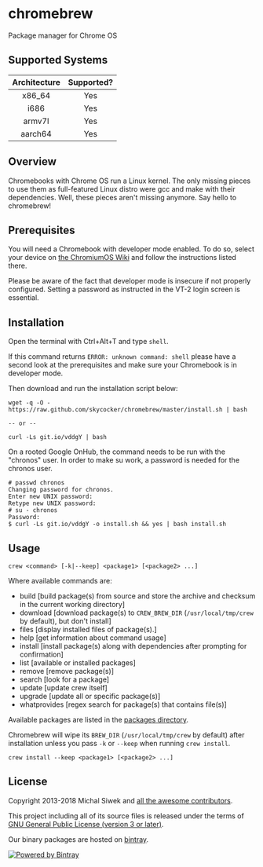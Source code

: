 chromebrew
==========

Package manager for Chrome OS

Supported Systems
-----------------

| Architecture | Supported? |
|:---:|:---:|
| x86_64 | Yes |
| i686 | Yes |
| armv7l | Yes |
| aarch64 | Yes |

Overview
--------

Chromebooks with Chrome OS run a Linux kernel. The only missing pieces to use them as full-featured Linux distro were gcc and make with their dependencies. Well, these pieces aren't missing anymore. Say hello to chromebrew!

Prerequisites
-------------

You will need a Chromebook with developer mode enabled.  To do so, select your device on
[the ChromiumOS Wiki](https://www.chromium.org/chromium-os/developer-information-for-chrome-os-devices) and follow the instructions listed there.

Please be aware of the fact that developer mode is insecure if not properly configured. Setting a password as instructed in the VT-2 login screen is essential.

Installation
------------
Open the terminal with Ctrl+Alt+T and type `shell`.

If this command returns `ERROR: unknown command: shell` please have a second look at the prerequisites and make sure your Chromebook is in developer mode.

Then download and run the installation script below:

    wget -q -O - https://raw.github.com/skycocker/chromebrew/master/install.sh | bash

    -- or --

    curl -Ls git.io/vddgY | bash

On a rooted Google OnHub, the command needs to be run with the "chronos" user. In order to make su work, a password is needed for the chronos user.

    # passwd chronos
    Changing password for chronos.
    Enter new UNIX password:
    Retype new UNIX password:
    # su - chronos
    Password:
    $ curl -Ls git.io/vddgY -o install.sh && yes | bash install.sh

Usage
-----

    crew <command> [-k|--keep] <package1> [<package2> ...]

Where available commands are:

  * build [build package(s) from source and store the archive and checksum in the current working directory]
  * download [download package(s) to `CREW_BREW_DIR` (`/usr/local/tmp/crew` by default), but don't install]
  * files [display installed files of package(s).]
  * help [get information about command usage]
  * install [install package(s) along with dependencies after prompting for confirmation]
  * list [available or installed packages]
  * remove [remove package(s)]
  * search [look for a package]
  * update [update crew itself]
  * upgrade [update all or specific package(s)]
  * whatprovides [regex search for package(s) that contains file(s)]

Available packages are listed in the [packages directory](https://github.com/skycocker/chromebrew/tree/master/packages).

Chromebrew will wipe its `BREW_DIR` (`/usr/local/tmp/crew` by default) after installation unless you pass `-k` or `--keep` when running `crew install`.

    crew install --keep <package1> [<package2> ...]

License
-------

Copyright 2013-2018 Michal Siwek and [all the awesome contributors](https://github.com/skycocker/chromebrew/graphs/contributors).

This project including all of its source files is released under the terms of [GNU General Public License (version 3 or later)](http://www.gnu.org/licenses/gpl.txt).

Our binary packages are hosted on [bintray](https://bintray.com/chromebrew/chromebrew).

<a href="https://bintray.com/chromebrew/chromebrew" target="_blank"><img src="https://github.com/skycocker/chromebrew/blob/master/images/Powered-by-Bintray_Banner_16-6-16-green.png" alt="Powered by Bintray" /></a>

